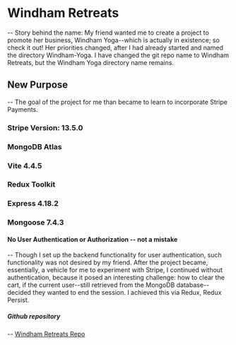 # Windham Retreats

-- Story behind the name:  My friend wanted me to create a project to promote her business, Windham Yoga--which is actually in existence; so check it out!  Her priorities changed, after I had already started and named the directory Windham-Yoga.  I have changed the git repo name to Windham Retreats, but the Windham Yoga directory name remains.

## New Purpose

-- The goal of the project for me than became to learn to incorporate Stripe Payments.
   ### Stripe Version: 13.5.0
   ### MongoDB Atlas
   ### Vite 4.4.5
   ### Redux Toolkit
   ### Express 4.18.2
   ### Mongoose 7.4.3

#### No User Authentication or Authorization -- not a mistake

-- Though I set up the backend functionality for user authentication, such functionality was not desired by my friend.  After the project became, essentially, a vehicle for me to experiment with Stripe, I continued without authentication, because it posed an interesting challenge: how to clear the cart, if the current user--still retrieved from the MongoDB database--decided they wanted to end the session.  I achieved this via Redux, Redux Persist.

##### Github repository

-- [Windham Retreats Repo](https://github.com/mmaustin/windham-retreats)
